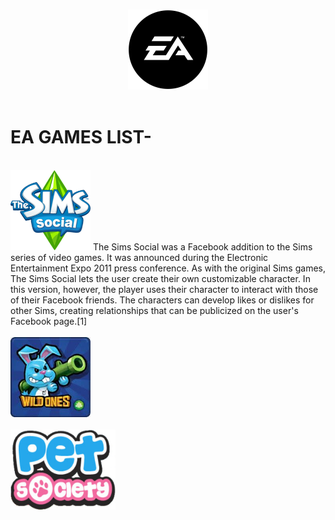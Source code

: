 <p align="center">
  <br>
  <img  src="./logo.png" alt="EA GAMES" width="128" height="128">
  <br>
  <br>
</p>

# EA GAMES LIST-

<br>
<img src="./Sims.png" alt="The Sims Social" width="128" height="128">
The Sims Social was a Facebook addition to the Sims series of video games. It was announced during the Electronic Entertainment Expo 2011 press conference. As with the original Sims games, The Sims Social lets the user create their own customizable character. In this version, however, the player uses their character to interact with those of their Facebook friends. The characters can develop likes or dislikes for other Sims, creating relationships that can be publicized on the user's Facebook page.[1]
</br>
  
<br>
<img src="./Wildones.jpg" alt="Wild ones" width="128" height="128">
</br>
  
<br>
<img src="./PetSociety.png" alt="Pet Society" width="168" height="128">
</br>
